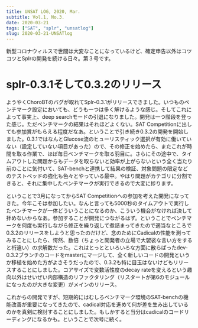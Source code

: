 ```yaml
---
title: UNSAT LOG, 2020, Mar.
subtitle: Vol.1, No.3.
date: 2020-03-21
tags: ["SAT", "splr", "unsatlog"]
slug: 2020-03-21-UNSATlog
---
```

新型コロナウィルスで世間は大変なことになっているけど、確定申告以外はコツコツとSplrの開発を続ける日々。第３号です。

# splr-0.3.1そして0.3.2のリリース
ようやくChoroBTのバグが取れてSplr-0.3.1がリリースできました。いつものベンチマーク設定においても、どうも一つは多く解けるような感じ。そしてこれによって事実上、deep searchモードの引退になりました。開発は一つ階段を登った感じ。ただベンチマークの結果はそれほどよくない。SAT Competitionに出しても参加賞がもらえる程度だなあ。ということで引き続き0.3.2の開発を開始しました。0.3.1ではなんとGlucose流のヒューリスティック選択が有効に働いていない（設定していない項目があった）ので、その修正を始めたら、またこれが時間を取る作業で、ほぼ毎日ベンチマークを取る羽目に。さらにその途中で、タイムアウトした問題からもデータを取らないと効率が上がらないという全く当たり前のことに気付いて、SAT-benchと連携して結果の検証、対象問題の限定などのテストベッドの強化も色々とやっている最中。やはり問題がカテゴリに分割できると、それに集中したベンチマークが実行できるので大変に捗ります。

ということで3月になってからSAT Competitionへの参加を考えた開発になってきた。今年こそは参加したい。なんと言っても5000秒のタイムアウトで実行したベンチマークが一体どういうことになるのか、こういう機会がなければ決して拝めないからなあ。参加することが開発につながるはず。ということでベンチマークを何度も実行しながら修正を繰り返して煮詰まってきたので適当なところで0.3.2のリリースをしようと思ったのだけど、念のためにCadicalの性能を測ってみることにしたら、愕然、数倍（ちょっと開発者の立場で大袈裟な言い方をすると桁違い）の求解数だった。これはとっとといろいろな方面に散らばったdev-0.3.2ブランチのコードをmasterにマージして、全く新しいコードの開発というか移植を始めた方がよさそうだったので、0.3.2も特に目玉はないけどもリリースすることにしました。コアサイズで変数活性度のdecay rateを変えるという趣向以外はせいぜい内部構造のリファクタリング（リスタートが第6のモジュールになったのが大きな変更）がメインのリリース。

これからの開発ですが、短期的にはむしろベンチマーク環境のSAT-benchの機能改善が重要になってきたので、cadical対応を進めて何が差を生み出しているのかを真剣に検討することにしました。もしかすると当分はcadicalのコードリーディングになるかも。ということで次号に続く。
